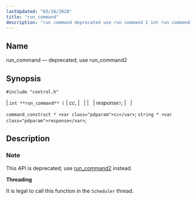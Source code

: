 ```yaml
---
lastUpdated: "03/26/2020"
title: "run_command"
description: "run command deprecated use run command 2 int run command cc response command construct cc string response This API is deprecated use run command 2 instead It is legal to call this function in the Scheduler thread..."
---
```


<a name="apis.run_command"></a> 
## Name

run_command — deprecated, use run_command2

## Synopsis

`#include "control.h"`

| `int **run_command** (` | <var class="pdparam">cc</var>, |   |
|   | <var class="pdparam">response</var>`)`; |   |

`command_construct * <var class="pdparam">cc</var>`;
`string * <var class="pdparam">response</var>`;<a name="idp49377840"></a> 
## Description

### Note

This API is deprecated; use [run_command2](/momentum/3/3-api/apis-run-command-2) instead.

**<a name="idp49380064"></a> Threading**

It is legal to call this function in the `Scheduler` thread.